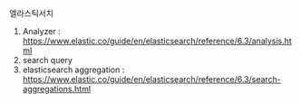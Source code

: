 엘라스틱서치

1. Analyzer : https://www.elastic.co/guide/en/elasticsearch/reference/6.3/analysis.html
2. search query
3. elasticsearch aggregation : https://www.elastic.co/guide/en/elasticsearch/reference/6.3/search-aggregations.html